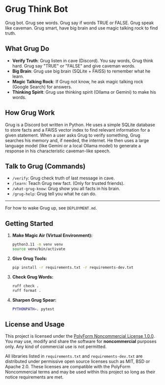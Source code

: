 # Grug Think Bot

Grug bot. Grug see words. Grug say if words TRUE or FALSE. Grug speak like caveman. Grug smart, have big brain and use magic talking rock to find truth.

## What Grug Do

*   **Verify Truth**: Grug listen in cave (Discord). You say words, Grug think hard. Grug say "TRUE" or "FALSE" and give caveman words.
*   **Big Brain**: Grug use big brain (SQLite + FAISS) to remember what he learn.
*   **Magic Talking Rock**: If Grug not know, he ask magic talking rock (Google Search) for answers.
*   **Thinking Spirit**: Grug use thinking spirit (Ollama or Gemini) to make his words.

## How Grug Work

Grug is a Discord bot written in Python. He uses a simple SQLite database to store facts and a FAISS vector index to find relevant information for a given statement. When a user asks Grug to verify something, Grug searches his memory and, if needed, the internet. He then uses a large language model (like Gemini or a local Ollama model) to generate a response in his characteristic caveman-like speech.

## Talk to Grug (Commands)

*   `/verify`: Grug check truth of last message in cave.
*   `/learn`: Teach Grug new fact. (Only for trusted friends).
*   `/what-grug-know`: Grug show you all facts in his brain.
*   `/grug-help`: Grug tell you what he can do.

---

For how to wake Grug up, see `DEPLOYMENT.md`.

## Getting Started

1.  **Make Magic Air (Virtual Environment):**
    ```bash
    python3.11 -m venv venv
    source venv/bin/activate
    ```
2.  **Give Grug Tools:**
    ```bash
    pip install -r requirements.txt -r requirements-dev.txt
    ```
3.  **Check Grug Words:**
    ```bash
    ruff check .
    ruff format .
    ```
4.  **Sharpen Grug Spear:**
    ```bash
    PYTHONPATH=. pytest
    ```

## License and Usage

This project is licensed under the [PolyForm Noncommercial License 1.0.0](LICENSE). You may use, modify and share the software for **noncommercial** purposes only. Any kind of commercial use is not permitted.

All libraries listed in `requirements.txt` and `requirements-dev.txt` are distributed under permissive open source licenses such as MIT, BSD or Apache 2.0. These licenses are compatible with the PolyForm Noncommercial terms and may be used within this project so long as their notice requirements are met.
